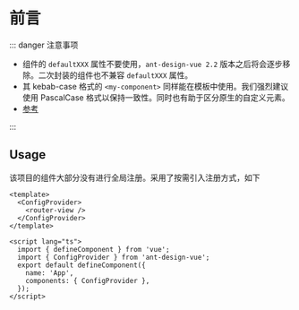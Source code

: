 # 前言

::: danger 注意事项

- 组件的 `defaultXXX` 属性不要使用，`ant-design-vue 2.2` 版本之后将会逐步移除。二次封装的组件也不兼容 `defaultXXX` 属性。
- 其 kebab-case 格式的 `<my-component>` 同样能在模板中使用。我们强烈建议使用 PascalCase 格式以保持一致性。同时也有助于区分原生的自定义元素。
- [参考](https://v3.cn.vuejs.org/)

:::

## Usage

该项目的组件大部分没有进行全局注册。采用了按需引入注册方式，如下

```vue
<template>
  <ConfigProvider>
    <router-view />
  </ConfigProvider>
</template>

<script lang="ts">
  import { defineComponent } from 'vue';
  import { ConfigProvider } from 'ant-design-vue';
  export default defineComponent({
    name: 'App',
    components: { ConfigProvider },
  });
</script>
```
